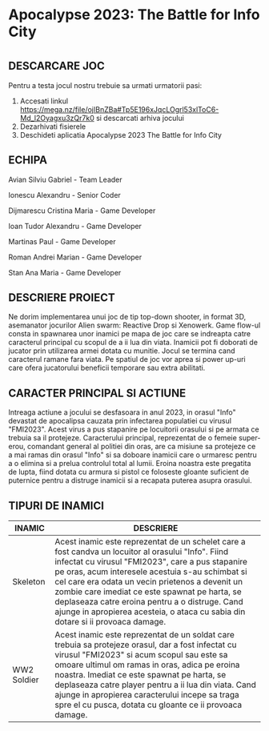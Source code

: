 # Apocalypse 2023: The Battle for Info City

#

## DESCARCARE JOC

Pentru a testa jocul nostru trebuie sa urmati urmatorii pasi:
1. Accesati linkul https://mega.nz/file/ojIBnZBa#Tp5E196xJqcLOgrl53xlToC6-Md_l2Oyagxu3zQr7k0 si descarcati arhiva jocului
2. Dezarhivati fisierele
3. Deschideti aplicatia Apocalypse 2023 The Battle for Info City


## ECHIPA


Avian Silviu Gabriel - Team Leader

Ionescu Alexandru - Senior Coder

Dijmarescu Cristina Maria - Game Developer

Ioan Tudor Alexandru - Game Developer

Martinas Paul - Game Developer

Roman Andrei Marian - Game Developer

Stan Ana Maria - Game Developer



## DESCRIERE PROIECT

Ne dorim implementarea unui joc de tip top-down shooter, in format 3D, asemanator jocurilor Alien swarm: Reactive Drop si Xenowerk. Game flow-ul consta in spawnarea unor inamici pe mapa de joc care se indreapta catre caracterul principal cu scopul de a ii lua din viata. Inamicii pot fi doborati de jucator prin utilizarea armei dotata cu munitie. Jocul se termina cand caracterul ramane fara viata. Pe spatiul de joc vor aprea si power up-uri care ofera jucatorului beneficii temporare sau extra abilitati.

## CARACTER PRINCIPAL SI ACTIUNE

Intreaga actiune a jocului se desfasoara in anul 2023, in orasul "Info" devastat de apocalipsa cauzata prin infectarea populatiei cu virusul "FMI2023". Acest virus a pus stapanire pe locuitorii orasului si pe armata ce trebuia sa il protejeze. Caracterului principal, reprezentat de o femeie super-erou, comandant general al politiei din oras, are ca misiune sa protejeze ce a mai ramas din orasul "Info" si sa doboare inamicii care o urmaresc pentru a o elimina si a prelua controlul total al lumii. Eroina noastra este pregatita de lupta, fiind dotata cu armura si pistol ce foloseste gloante suficient de puternice pentru a distruge inamicii si a recapata puterea asupra orasului.

## TIPURI DE INAMICI

INAMIC  | DESCRIERE
------------- | -------------
Skeleton  | Acest inamic este reprezentat de un schelet care a fost candva un locuitor al orasului "Info". Fiind infectat cu virusul "FMI2023", care a pus stapanire pe oras, acum interesele acestuia s-au schimbat si cel care era odata un vecin prietenos a devenit un zombie care imediat ce este spawnat pe harta, se deplaseaza catre eroina pentru a o distruge. Cand ajunge in apropierea acesteia, o ataca cu sabia din dotare si ii provoaca damage.
WW2 Soldier  | Acest inamic este reprezentat de un soldat care trebuia sa protejeze orasul, dar a fost infectat cu virusul "FMI2023" si acum scopul sau este sa omoare ultimul om ramas in oras, adica pe eroina noastra. Imediat ce este spawnat pe harta, se deplaseaza catre player pentru a ii lua din viata. Cand ajunge in apropierea caracterului incepe sa traga spre el cu pusca, dotata cu gloante ce ii provoaca damage. 
